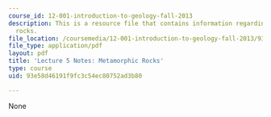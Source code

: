 ```yaml
---
course_id: 12-001-introduction-to-geology-fall-2013
description: This is a resource file that contains information regarding metamorphic
  rocks.
file_location: /coursemedia/12-001-introduction-to-geology-fall-2013/93e58d46191f9fc3c54ec80752ad3b80_MIT12_001F13_Lec5Notes.pdf
file_type: application/pdf
layout: pdf
title: 'Lecture 5 Notes: Metamorphic Rocks'
type: course
uid: 93e58d46191f9fc3c54ec80752ad3b80

---
```

None